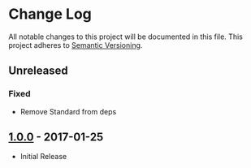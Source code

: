 # Change Log
All notable changes to this project will be documented in this file.
This project adheres to [Semantic Versioning](http://semver.org/).

## Unreleased
### Fixed
* Remove Standard from deps

## [1.0.0] - 2017-01-25
* Initial Release

[1.0.0]: https://github.com/featureserver/featureserver/releases/tag/v1.0.0
